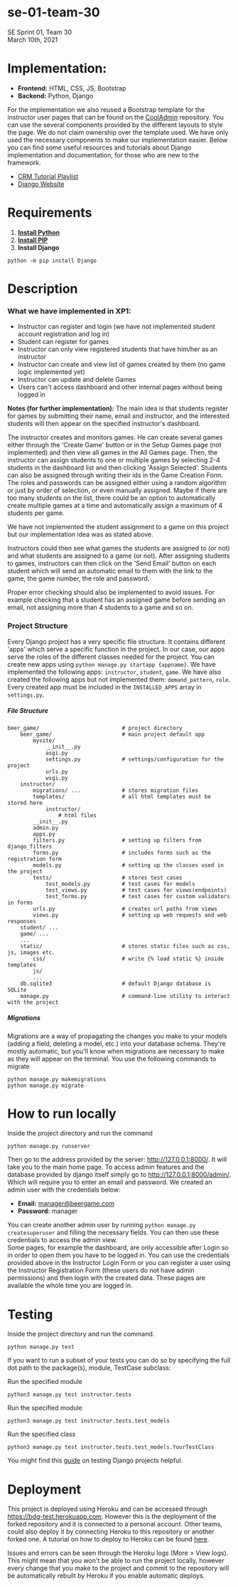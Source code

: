 # se-01-team-30
SE Sprint 01, Team 30  
March 10th, 2021

# Implementation:
* **Frontend:** HTML, CSS, JS, Bootstrap  
* **Backend:** Python, Django

For the implementation we also reused a Bootstrap template for the instructor user pages that can be found on the [CoolAdmin](https://github.com/puikinsh/CoolAdmin) repository. You can use the several components provided by the different layouts to style the page. We do not claim ownership over the template used. We have only used the necessary components to make our implementation easier. 
Below you can find some useful resources and tutorials about Django implementation and documentation, for those who are new to the framework.
* [CRM Tutorial Playlist](https://www.youtube.com/watch?v=xv_bwpA_aEA&list=PL-51WBLyFTg2vW-_6XBoUpE7vpmoR3ztO)
* [Django Website](https://www.djangoproject.com)

# Requirements
1. **[Install Python](https://www.python.org/downloads/)**
2. **[Install PIP](https://pip.pypa.io/en/latest/installing/#installing-with-get-pip-py)**
3. **Install Django**
```
python -m pip install Django
```

# Description
### What we have implemented in XP1:
* Instructor can register and login (we have not implemented student account registration and log in)
* Student can register for games
* Instructor can only view registered students that have him/her as an instructor
* Instructor can create and view list of games created by them (no game logic implemented yet)
* Instructor can update and delete Games
* Users can't access dashboard and other internal pages without being logged in

**Notes (for further implementation):** The main idea is that students register for games by submitting their name, email and instructor, and the interested students will then appear on the specified instructor's dashboard.

The instructor creates and monitors games. He can create several games either through the 'Create Game' button or in the Setup Games page (not implemented) and then view all games in the All Games page. Then, the instructor can assign students to one or multiple games by selecting 2-4 students in the dashboard list and then clicking 'Assign Selected'. Students can also be assigned through writing their ids in the Game Creation Form. The roles and passwords can be assigned either using a random algorithm or just by order of selection, or even manually assigned. Maybe if there are too many students on the list, there could be an option to automatically create multiple games at a time and automatically assign a maximum of 4 students per game. 

We have not implemented the student assignment to a game on this project but our implementation idea was as stated above. 

Instructors could then see what games the students are assigned to (or not) and what students are assigned to a game (or not). After assigning students to games, instructors can then click on the 'Send Email' button on each student which will send an automatic email to them with the link to the game, the game number, the role and password. 

Proper error checking should also be implemented to avoid issues. For example checking that a student has an assigned game before sending an email, not assigning more than 4 students to a game and so on.  

### Project Structure
Every Django project has a very specific file structure. It contains different 'apps' which serve a specific function in the project. In our case, our apps serve the roles of the different classes needed for the project. You can create new apps using `python manage.py startapp {appname}`. We have implemented the following apps: `instructor`, `student`, `game`. We have also created the following apps but not implemented them: `demand_pattern`, `role`. Every created app must be included in the `INSTALLED_APPS` array in `settings.py`.

##### File Structure
```
beer_game/                          # project directory
    beer_game/                      # main project default app
        mysite/
            __init__.py
            asgi.py
            settings.py             # settings/configuration for the project
            urls.py
            wsgi.py
    instructor/
        migrations/ ...             # stores migration files
        templates/                  # all html templates must be stored here
            instructor/
                # html files
        __init__.py
        admin.py
        apps.py
        filters.py                  # setting up filters from django_filters
        forms.py                    # includes forms such as the registration form
        models.py                   # setting up the classes used in the project
        tests/                      # stores test cases
            test_models.py          # test cases for models
            test_views.py           # test cases for views(endpoints)
            test_forms.py           # test cases for custom validators in forms
        urls.py                     # creates url paths from views
        views.py                    # setting up web requests and web responses
    student/ ...
    game/ ... 
    ...
    static/                         # stores static files such as css, js, images etc. 
        css/                        # write {% load static %} inside templates
        js/
        ...
    db.sqlite3                      # default Django database is SQLite
    manage.py                       # command-line utility to interact with the project
```

##### Migrations
Migrations are a way of propagating the changes you make to your models (adding a field, deleting a model, etc.) into your database schema. They're mostly automatic, but you'll know when migrations are necessary to make as they will appear on the terminal. You use the following commands to migrate
```
python manage.py makemigrations
python manage.py migrate
```

# How to run locally

Inside the project directory and run the command  
```
python manage.py runserver
```
Then go to the address provided by the server: http://127.0.0.1:8000/. It will take you to the main home page. To access admin features and the database provided by django itself simply go to http://127.0.0.1:8000/admin/. Which will require you to enter an email and password. We created an admin user with the credentials below:   
* **Email:** manager@beergame.com	 
* **Password:** manager  

You can create another admin user by running ```python manage.py createsuperuser``` and filling the necessary fields. You can then use these credentials to access the admin view.  
Some pages, for example the dashboard, are only accessible after Login so in order to open them you have to be logged in. You can use the credentials provided above in the Instructor Login Form or you can register a user using the Instructor Registration Form (these users do not have admin permissions) and then login with the created data. These pages are available the whole time you are logged in.

# Testing
Inside the project directory and run the command.  
```
python manage.py test
```
If you want to run a subset of your tests you can do so by specifying the full dot path to the package(s), module, TestCase subclass:

Run the specified module
```
python3 manage.py test instructor.tests
```
Run the specified module
```
python3 manage.py test instructor.tests.test_models
```
Run the specified class
```
python3 manage.py test instructor.tests.test_models.YourTestClass
```
You might find this [guide](https://developer.mozilla.org/en-US/docs/Learn/Server-side/Django/Testing) on testing Django projects helpful.

# Deployment
This project is deployed using Heroku and can be accessed through https://bdg-test.herokuapp.com. However this is the deployment of the forked repository and it is connected to a personal account. Other teams, could also deploy it by connecting Heroku to this repository or another forked one. A tutorial on how to deploy to Heroku can be found [here](https://www.youtube.com/watch?v=kBwhtEIXGII&t=1145s).

Issues and errors can be seen through the Heroku logs (More > View logs). This might mean that you won't be able to run the project locally, however every change that you make to the project and commit to the repository will be automatically rebuilt by Heroku if you enable automatic deploys.
